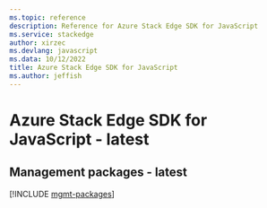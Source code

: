 ```yaml
---
ms.topic: reference
description: Reference for Azure Stack Edge SDK for JavaScript
ms.service: stackedge
author: xirzec
ms.devlang: javascript
ms.data: 10/12/2022
title: Azure Stack Edge SDK for JavaScript
ms.author: jeffish
---
```

# Azure Stack Edge SDK for JavaScript - latest

## Management packages - latest
[!INCLUDE [mgmt-packages](stack-edge-mgmt-index.md)]